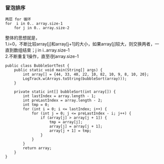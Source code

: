 ### 冒泡排序  

```
两层 for 循环
for  i in 0.. array.size-1
    for j in 0.. array.size-2
```
整体的思想就是，  
1.i=0，不断比较array[j]和array[j+1]的大小，如果array[j]较大，则交换两者，一直到数组结束；j in i..array.size-1  
2.不断重复1操作，直至i到array.size-1  

```
public class BubbleSortTest {
    public static void main(String[] args) {
        int array[] = {44, 33, 40, 22, 10, 82, 10, 9, 8, 10, 20};
        LogTrack.w(Arrays.toString(bubbleSort(array)));
    }

    private static int[] bubbleSort(int array[]) {
        int lastIndex = array.length - 1;
        int preLastIndex = array.length - 2;
        int tmp = 0;
        for (int i = 0; i <= lastIndex; i++) {
            for (int j = 0; j <= preLastIndex - i; j++) {
                if (array[j] > array[j + 1]) {
                    tmp = array[j];
                    array[j] = array[j + 1];
                    array[j + 1] = tmp;
                }
            }
        }
        return array;
    }
}
```